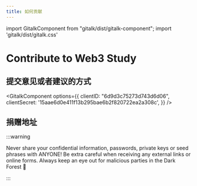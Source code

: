```yaml
---
title: 如何贡献
---
```

import GitalkComponent from "gitalk/dist/gitalk-component";
import 'gitalk/dist/gitalk.css'

# Contribute to Web3 Study

## 提交意见或者建议的方式

<GitalkComponent options={{
  clientID: "6d9d3c75273d743d6d06",
  clientSecret: '15aae6d0e411f13b295bae6b2f820722ea2a308c',
}} />

## 捐赠地址

:::warning

Never share your confidential information, passwords, private keys or seed phrases with ANYONE! Be extra careful when receiving any external links or online forms. Always keep an eye out for malicious parties in the Dark Forest 👀

:::
